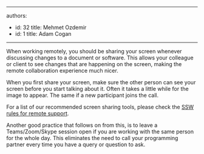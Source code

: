 

---
authors:
  - id: 32
    title: Mehmet Ozdemir
  - id: 1
    title: Adam Cogan
---




<span class='intro'> <p class="ssw15-rteElement-P">​When working remotely, you should be&#160;sharing&#160;your screen whenever discussing changes to a document or software. This allows your colleague or client to see changes that are happening on the screen, making the remote collaboration experience much nicer.​<br></p> </span>

<p class="p1">When you first share your screen, make sure the other person can see your screen before you&#160;start talking about it. Often it takes a little while for the image to appear. The same if a new participant joins the call.<br></p><p class="p1">For a list of our recommended screen sharing tools, please check the 
   <span class="s1">
      <a href="/_layouts/15/FIXUPREDIRECT.ASPX?WebId=3dfc0e07-e23a-4cbb-aac2-e778b71166a2&amp;TermSetId=07da3ddf-0924-4cd2-a6d4-a4809ae20160&amp;TermId=f5be979b-fa7e-4bad-8a47-60fccd308df6">SSW rules for remote support</a>.​</span></p><p class="p1">​Another good practice that follows on from this, is to leave a Teams/Zoom/Skype session open if you are working with the same person for the whole day. This eliminates the ​need to call your <span style="white-space&#58;nowrap;">programming</span> partner every time you have a query or question to ask.​​<br></p>


